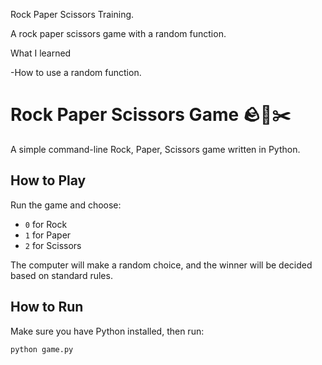 Rock Paper Scissors Training.

A rock paper scissors game with a random function.



What I learned

-How to use a random function.



# Rock Paper Scissors Game 🪨📄✂️

A simple command-line Rock, Paper, Scissors game written in Python.

## How to Play

Run the game and choose:
- `0` for Rock
- `1` for Paper
- `2` for Scissors

The computer will make a random choice, and the winner will be decided based on standard rules.

## How to Run

Make sure you have Python installed, then run:

```bash
python game.py



